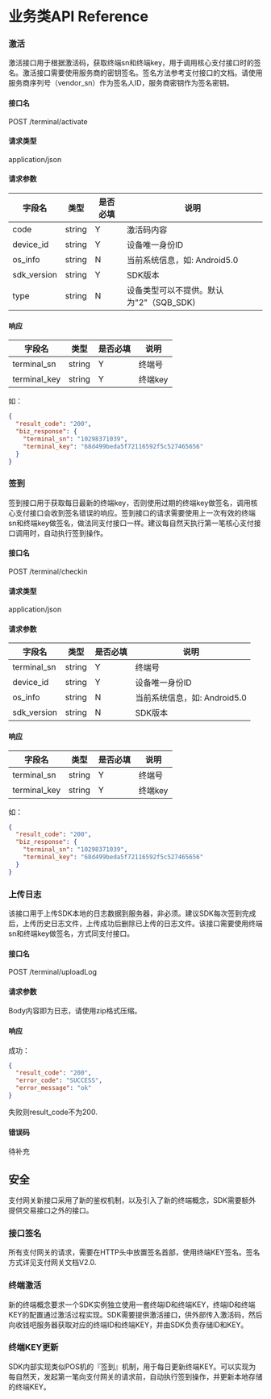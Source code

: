# 业务类API Reference

### 激活
激活接口用于根据激活码，获取终端sn和终端key，用于调用核心支付接口时的签名。激活接口需要使用服务商的密钥签名。签名方法参考支付接口的文档。请使用服务商序列号（vendor_sn）作为签名人ID，服务商密钥作为签名密钥。
#### 接口名
POST /terminal/activate
#### 请求类型
application/json
#### 请求参数
字段名 | 类型 | 是否必填 | 说明
------ | ----- | -----| -----
code | string | Y | 激活码内容
device_id | string | Y | 设备唯一身份ID
os_info | string | N | 当前系统信息，如: Android5.0
sdk_version | string | Y | SDK版本
type | string | N | 设备类型可以不提供。默认为"2"（SQB_SDK)

#### 响应
字段名 | 类型 | 是否必填 | 说明
------ | ----- | -----| -----
terminal_sn | string | Y | 终端号
terminal_key | string | Y | 终端key

如：

```json
{
  "result_code": "200",
  "biz_response": {
    "terminal_sn": "10298371039",
    "terminal_key": "68d499beda5f72116592f5c527465656"
  }
}
```

### 签到
签到接口用于获取每日最新的终端key，否则使用过期的终端key做签名，调用核心支付接口会收到签名错误的响应。签到接口的请求需要使用上一次有效的终端sn和终端key做签名，做法同支付接口一样。建议每自然天执行第一笔核心支付接口调用时，自动执行签到操作。

#### 接口名
POST /terminal/checkin
#### 请求类型
application/json
#### 请求参数
字段名 | 类型 | 是否必填 | 说明
------ | ----- | -----| -----
terminal_sn | string | Y | 终端号
device_id | string | Y | 设备唯一身份ID
os_info | string | N | 当前系统信息，如: Android5.0
sdk_version | string | N | SDK版本

#### 响应
字段名 | 类型 | 是否必填 | 说明
------ | ----- | -----| -----
terminal_sn | string | Y | 终端号
terminal_key | string | Y | 终端key

如：

```json
{
  "result_code": "200",
  "biz_response": {
    "terminal_sn": "10298371039",
    "terminal_key": "68d499beda5f72116592f5c527465656"
  }
}
```

### 上传日志
该接口用于上传SDK本地的日志数据到服务器，非必须。建议SDK每次签到完成后，上传历史日志文件，上传成功后删除已上传的日志文件。该接口需要使用终端sn和终端key做签名，方式同支付接口。

#### 接口名
POST /terminal/uploadLog

#### 请求参数
Body内容即为日志，请使用zip格式压缩。

#### 响应
成功：

```json
{
  "result_code": "200",
  "error_code": "SUCCESS",
  "error_message": "ok"
}
```

失败则result_code不为200.

#### 错误码
待补充

## 安全
支付网关新接口采用了新的鉴权机制，以及引入了新的终端概念，SDK需要额外提供交易接口之外的接口。

### 接口签名
所有支付网关的请求，需要在HTTP头中放置签名首部，使用终端KEY签名。签名方式详见支付网关文档V2.0.

### 终端激活
新的终端概念要求一个SDK实例独立使用一套终端ID和终端KEY，终端ID和终端KEY的配置通过激活过程实现。SDK需要提供激活接口，供外部传入激活码，然后向收钱吧服务器获取对应的终端ID和终端KEY，并由SDK负责存储ID和KEY。

### 终端KEY更新
SDK内部实现类似POS机的『签到』机制，用于每日更新终端KEY。可以实现为每自然天，发起第一笔向支付网关的请求前，自动执行签到操作，并更新本地存储的终端KEY。

